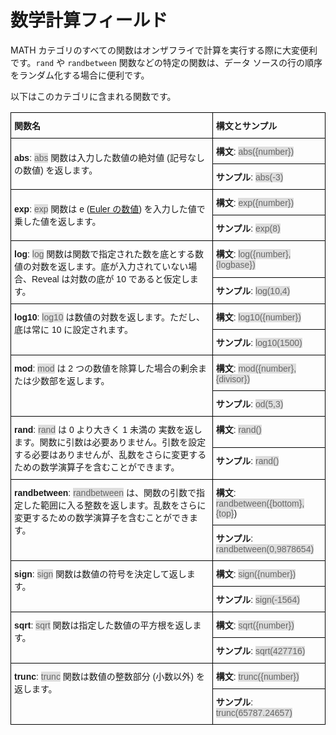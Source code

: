 # 数学計算フィールド


MATH カテゴリのすべての関数はオンザフライで計算を実行する際に大変便利です。`rand` や `randbetween` 関数などの特定の関数は、データ ソースの行の順序をランダム化する場合に便利です。

以下はこのカテゴリに含まれる関数です。

<style type="text/css">
.tg  {border-collapse:collapse;border-spacing:0;}
.tg td{font-family:Arial, sans-serif;font-size:14px;padding:10px 5px;border-style:solid;border-width:1px;overflow:hidden;word-break:normal;border-color:black;}
.tg th{font-family:Arial, sans-serif;font-size:14px;font-weight:normal;padding:10px 5px;border-style:solid;border-width:1px;overflow:hidden;word-break:normal;border-color:black;}
.tg .tg-cly1{text-align:left;vertical-align:middle}
.tg .tg-0lax{text-align:left;vertical-align:top}
.gray-snippet-cstm{color: #666;background-color: #ddd;}
</style>
<table class="tg">
  <tr>
    <th class="tg-cly1"><span style="font-weight:bold">関数名</span></th>
    <th class="tg-cly1"><span style="font-weight:bold">構文とサンプル</span></th>
  </tr>
  <tr>
    <td class="tg-cly1" rowspan="2"><span style="font-weight:bold">abs</span>: <span class="gray-snippet-cstm">abs</span> 関数は入力した数値の絶対値 (記号なしの数値) を返します。</td>
    <td class="tg-cly1"><span style="font-weight:bold">構文</span>: <span class="gray-snippet-cstm">abs({number})</span></td>
  </tr>
  <tr>
    <td class="tg-cly1"><span style="font-weight:bold">サンプル</span>: <span class="gray-snippet-cstm">abs(-3)</span></td>
  </tr>
  <tr>
    <td class="tg-cly1" rowspan="2"><span style="font-weight:bold">exp</span>: <span class="gray-snippet-cstm">exp</span> 関数は e (<a href="https://www.nde-ed.org/EducationResources/Math/Math-e.php">Euler の数値</a>) を入力した値で乗した値を返します。</td>
    <td class="tg-cly1"><span style="font-weight:bold">構文</span>: <span class="gray-snippet-cstm">exp({number})</span></td>
  </tr>
  <tr>
    <td class="tg-cly1"><span style="font-weight:bold">サンプル</span>: <span class="gray-snippet-cstm">exp(8)</span></td>
  </tr>
  <tr>
    <td class="tg-0lax" rowspan="2"><span style="font-weight:bold">log</span>: <span class="gray-snippet-cstm">log</span> 関数は関数で指定された数を底とする数値の対数を返します。底が入力されていない場合、Reveal は対数の底が 10 であると仮定します。</td>
    <td class="tg-0lax"><span style="font-weight:bold">構文</span>: <span class="gray-snippet-cstm">log({number},{logbase})</span></td>
  </tr>
  <tr>
    <td class="tg-0lax"><span style="font-weight:bold">サンプル</span>: <span class="gray-snippet-cstm">log(10,4)</span></td>
  </tr>
  <tr>
    <td class="tg-0lax" rowspan="2"><span style="font-weight:bold">log10</span>: <span class="gray-snippet-cstm">log10</span> は数値の対数を返します。ただし、底は常に 10 に設定されます。</td>
    <td class="tg-0lax"><span style="font-weight:bold">構文</span>: <span class="gray-snippet-cstm">log10({number})</span></td>
  </tr>
  <tr>
    <td class="tg-0lax"><span style="font-weight:bold">サンプル</span>: <span class="gray-snippet-cstm">log10(1500)</span></td>
  </tr>
  <tr>
    <td class="tg-0lax" rowspan="2"><span style="font-weight:bold">mod</span>: <span class="gray-snippet-cstm">mod</span> は 2 つの数値を除算した場合の剰余または少数部を返します。</td>
    <td class="tg-0lax"><span style="font-weight:bold">構文</span>: <span class="gray-snippet-cstm">mod({number},{divisor})</span></td>
  </tr>
  <tr>
    <td class="tg-0lax"><span style="font-weight:bold">サンプル</span>: <span class="gray-snippet-cstm">od(5,3)</span></td>
  </tr>
  <tr>
    <td class="tg-0lax" rowspan="2"><span style="font-weight:bold">rand</span>: <span class="gray-snippet-cstm">rand</span> は 0 より大きく 1 未満の 実数を返します。関数に引数は必要ありません。引数を設定する必要はありませんが、乱数をさらに変更するための数学演算子を含むことができます。</td>
    <td class="tg-0lax"><span style="font-weight:bold">構文</span>: <span class="gray-snippet-cstm">rand()</span></td>
  </tr>
  <tr>
    <td class="tg-0lax"><span style="font-weight:bold">サンプル</span>: <span class="gray-snippet-cstm">rand()</span></td>
  </tr>
  <tr>
    <td class="tg-0lax" rowspan="2"><span style="font-weight:bold">randbetween</span>: <span class="gray-snippet-cstm">randbetween</span> は、関数の引数で指定した範囲に入る整数を返します。乱数をさらに変更するための数学演算子を含むことができます。</td>
    <td class="tg-0lax"><span style="font-weight:bold">構文</span>: <span class="gray-snippet-cstm">randbetween({bottom},{top}</span>)</td>
  </tr>
  <tr>
    <td class="tg-0lax"><span style="font-weight:bold">サンプル</span>: <span class="gray-snippet-cstm">randbetween(0,9878654)</span></td>
  </tr>
  <tr>
    <td class="tg-0lax" rowspan="2"><span style="font-weight:bold">sign</span>: <span class="gray-snippet-cstm">sign</span> 関数は数値の符号を決定して返します。</td>
    <td class="tg-0lax"><span style="font-weight:bold">構文</span>: <span class="gray-snippet-cstm">sign({number})</span></td>
  </tr>
  <tr>
    <td class="tg-0lax"><span style="font-weight:bold">サンプル</span>: <span class="gray-snippet-cstm">sign(-1564)</span></td>
  </tr>
  <tr>
    <td class="tg-0lax" rowspan="2"><span style="font-weight:bold">sqrt</span>: <span class="gray-snippet-cstm">sqrt</span> 関数は指定した数値の平方根を返します。</td>
    <td class="tg-0lax"><span style="font-weight:bold">構文</span>: <span class="gray-snippet-cstm">sqrt({number})</span></td>
  </tr>
  <tr>
    <td class="tg-0lax"><span style="font-weight:bold">サンプル</span>: <span class="gray-snippet-cstm">sqrt(427716)</span></td>
  </tr>
  <tr>
    <td class="tg-0lax" rowspan="2"><span style="font-weight:bold">trunc</span>: <span class="gray-snippet-cstm">trunc</span> 関数は数値の整数部分 (小数以外) を返します。</td>
    <td class="tg-0lax"><span style="font-weight:bold">構文</span>: <span class="gray-snippet-cstm">trunc({number})</span></td>
  </tr>
  <tr>
    <td class="tg-0lax"><span style="font-weight:bold">サンプル</span>: <span class="gray-snippet-cstm">trunc(65787.24657)</span></td>
  </tr>
</table>                                                                                                                                                                                                     
